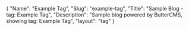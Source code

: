 {
 "Name": "Example Tag",
 "Slug": "example-tag",
 "Title": "Sample Blog - tag: Example Tag",
 "Description": "Sample blog powered by ButterCMS, showing tag: Example Tag",
 "layout": "tag"
}